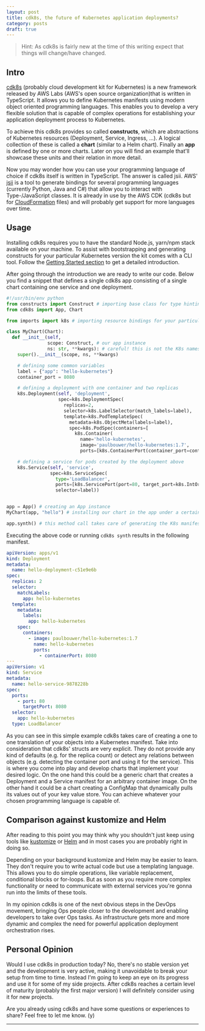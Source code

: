 ```yaml
---
layout: post
title: cdk8s, the future of Kubernetes application deployments?
category: posts
draft: true
---
```

> Hint: As cdk8s is fairly new at the time of this writing expect that things will change/have changed.

## Intro

[cdk8s](https://github.com/awslabs/cdk8s) (probably cloud development kit for Kubernetes) is a new framework released by AWS Labs (AWS's open source organization)that is written in TypeScript. It allows you to define Kubernetes manifests using modern object oriented programming languages. This enables you to develop a very flexible solution that is capable of complex operations for establishing your application deployment process to Kubernetes.

To achieve this cdk8s provides so called **constructs**, which are abstractions of Kubernetes resources (Deployment, Service, Ingress, ...). A logical collection of these is called a **chart** (similar to a Helm chart). Finally an **app** is defined by one or more charts. Later on you will find an example that'll showcase these units and their relation in more detail.

Now you may wonder how you can use your programming language of choice if cdk8s itself is written in TypeScript. The answer is called jsii. AWS' [jsii](https://github.com/aws/jsii) is a tool to generate bindings for several programming languages (currently Python, Java and C#) that allow you to interact with Type-/JavaScript classes. It is already in use by the AWS CDK (cdk8s but for [CloudFormation](https://aws.amazon.com/cloudformation/) files) and will probably get support for more languages over time.

## Usage

Installing cdk8s requires you to have the standard Node.js, yarn/npm stack available on your machine. To assist with bootstrapping and generating constructs for your particular Kubernetes version the kit comes with a CLI tool. Follow the [Getting Started section](https://github.com/awslabs/cdk8s#getting-started) to get a detailed introduction.

After going through the introduction we are ready to write our code. Below you find a snippet that defines a single cdk8s app consisting of a single chart containing one service and one deployment.

``` python
#!/usr/bin/env python
from constructs import Construct # importing base class for type hinting
from cdk8s import App, Chart

from imports import k8s # importing resource bindings for your particular Kubernetes version, previously generated by "cdk8s import"

class MyChart(Chart):
  def __init__(self,
               scope: Construct, # our app instance
               ns: str, **kwargs): # careful! this is not the K8s namespace but just a prefix for our resources
    super().__init__(scope, ns, **kwargs)

    # defining some common variables
    label = {"app": "hello-kubernetes"}
    container_port = 8080

    # defining a deployment with one container and two replicas
    k8s.Deployment(self, 'deployment',
                   spec=k8s.DeploymentSpec(
                     replicas=2,
                     selector=k8s.LabelSelector(match_labels=label),
                     template=k8s.PodTemplateSpec(
                       metadata=k8s.ObjectMeta(labels=label),
                       spec=k8s.PodSpec(containers=[
                         k8s.Container(
                           name='hello-kubernetes',
                           image='paulbouwer/hello-kubernetes:1.7',
                           ports=[k8s.ContainerPort(container_port=container_port)])]))))

    # defining a service for pods created by the deployment above
    k8s.Service(self, 'service',
                spec=k8s.ServiceSpec(
                  type='LoadBalancer',
                  ports=[k8s.ServicePort(port=80, target_port=k8s.IntOrString.from_number(container_port))],
                  selector=label))


app = App() # creating an App instance
MyChart(app, "hello") # installing our chart in the app under a certain namespace

app.synth() # this method call takes care of generating the K8s manifests
```

Executing the above code or running `cdk8s synth` results in the following manifest.

```yaml
apiVersion: apps/v1
kind: Deployment
metadata:
  name: hello-deployment-c51e9e6b
spec:
  replicas: 2
  selector:
    matchLabels:
      app: hello-kubernetes
  template:
    metadata:
      labels:
        app: hello-kubernetes
    spec:
      containers:
        - image: paulbouwer/hello-kubernetes:1.7
          name: hello-kubernetes
          ports:
            - containerPort: 8080
---
apiVersion: v1
kind: Service
metadata:
  name: hello-service-9878228b
spec:
  ports:
    - port: 80
      targetPort: 8080
  selector:
    app: hello-kubernetes
  type: LoadBalancer
```

As you can see in this simple example cdk8s takes care of creating a one to one translation of your objects into a Kubernetes manifest. Take into consideration that cdk8s' structs are very explicit. They do not provide any kind of defaults (e.g. for the replica count) or detect any relations between objects (e.g. detecting the container port and using it for the service). This is where you come into play and develop charts that implement your desired logic. On the one hand this could be a generic chart that creates a Deployment and a Service manifest for an arbitrary container image. On the other hand it could be a chart creating a ConfigMap that dynamically pulls its values out of your key value store. You can achieve whatever your chosen programming language is capable of.

## Comparison against kustomize and Helm

After reading to this point you may think why you shouldn't just keep using tools like [kustomize](https://github.com/kubernetes-sigs/kustomize) or [Helm](https://helm.sh/) and in most cases you are probably right in doing so.

Depending on your background kustomize and Helm may be easier to learn. They don't require you to write actual code but use a templating language. This allows you to do simple operations, like variable replacement, conditional blocks or for-loops. But as soon as you require more complex functionality or need to communicate with external services you're gonna run into the limits of these tools.

In my opinion cdk8s is one of the next obvious steps in the DevOps movement, bringing Ops people closer to the development and enabling developers to take over Ops tasks. As infrastructure gets more and more dynamic and complex the need for powerful application deployment orchestration rises.

## Personal Opinion

Would I use cdk8s in production today? No, there's no stable version yet and the development is very active, making it unavoidable to break your setup from time to time. Instead I'm going to keep an eye on its progress and use it for some of my side projects. After cdk8s reaches a certain level of maturity (probably the first major version) I will definitely consider using it for new projects.

Are you already using cdk8s and have some questions or experiences to share? Feel free to let me know. (y)

---
